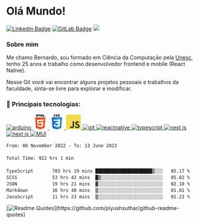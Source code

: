 # Olá Mundo!

[![Linkedin Badge](https://img.shields.io/badge/-LinkedIn-blue?style=for-the-badge&logo=Linkedin&logoColor=white&link=https://www.linkedin.com/in/bernardo-ssantos/)](https://www.linkedin.com/in/bernardo-ssantos/)
[![GitLab Badge](https://img.shields.io/badge/gitlab-%23181717.svg?style=for-the-badge&logo=gitlab&logoColor=white&link=https://gitlab.com/BernardoS/)](https://gitlab.com/BernardoS/)
![](https://komarev.com/ghpvc/?username=B-Schmitz&style=for-the-badge&label=Visitantes)
### Sobre mim
<p>Me chamo Bernardo, sou formado em Ciência da Computação pela <a href="https://www.linkedin.com/in/unesc/">Unesc</a>, tenho 25 anos e trabalho como desenvolvedor frontend e mobile (React Native).</p>

<p>Nesse Git você vai encontrar alguns projetos pessoais e trabalhos da faculdade, sinta-se livre para explorar e modificar.</p>  
 
### 🚀 Principais tecnologias:

<p align="left"> <a href="https://www.arduino.cc/" target="_blank"> <img src="https://cdn.worldvectorlogo.com/logos/arduino-1.svg" alt="arduino" width="40" height="40"/> </a> <a href="https://www.w3.org/html/" target="_blank"> <img src="https://raw.githubusercontent.com/devicons/devicon/master/icons/html5/html5-original-wordmark.svg" alt="html5" width="40" height="40"/> </a> <a href="https://www.w3schools.com/css/" target="_blank"> <img src="https://raw.githubusercontent.com/devicons/devicon/master/icons/css3/css3-original-wordmark.svg"    alt="css3" width="40" height="40"/> </a> <a href="https://developer.mozilla.org/en-US/docs/Web/JavaScript" target="_blank"> <img src="https://raw.githubusercontent.com/devicons/devicon/master/icons/javascript/javascript-original.svg" alt="javascript" width="40" height="40"/> </a> <a href="https://git-scm.com/" target="_blank"> <img src="https://www.vectorlogo.zone/logos/git-scm/git-scm-icon.svg" alt="git" width="40" height="40"/> </a><a href="https://reactnative.dev/" target="_blank"> <img src="https://svgur.com/i/fnx.svg" alt="reactnative" width="40" height="40"/> </a> <a href="https://www.typescriptlang.org/" target="_blank"> <img src="https://upload.wikimedia.org/wikipedia/commons/thumb/4/4c/Typescript_logo_2020.svg/512px-Typescript_logo_2020.svg.png?20210506173343" alt="typescript" width="40" height="40"/> </a> <a href="https://nextjs.org/" target="_blank"> <img src="https://upload.wikimedia.org/wikipedia/commons/thumb/8/8e/Nextjs-logo.svg/1280px-Nextjs-logo.svg.png" alt="next js" width="40" height="40"/> </a> <a href="https://tailwindcss.com/" target="_blank"> <img src="https://upload.wikimedia.org/wikipedia/commons/thumb/d/d5/Tailwind_CSS_Logo.svg/2048px-Tailwind_CSS_Logo.svg.png" alt="next js" width="40" height="40"/> </a> <a href="https://mui.com/pt" target="_blank"> <img src="https://v4.material-ui.com/static/logo.png" alt="MUI" width="40" height="40"/> </a>
</p>

<!--START_SECTION:waka-->

```txt
From: 08 November 2022 - To: 13 June 2023

Total Time: 922 hrs 1 min

TypeScript       785 hrs 19 mins █████████████████████▒░░░   85.17 %
SCSS             53 hrs 42 mins  █▒░░░░░░░░░░░░░░░░░░░░░░░   05.82 %
JSON             19 hrs 21 mins  ▓░░░░░░░░░░░░░░░░░░░░░░░░   02.10 %
Markdown         16 hrs 40 mins  ▒░░░░░░░░░░░░░░░░░░░░░░░░   01.81 %
JavaScript       11 hrs 23 mins  ▒░░░░░░░░░░░░░░░░░░░░░░░░   01.23 %
```

<!--END_SECTION:waka-->

[![Readme Quotes](https://quotes-github-readme.vercel.app/api?type=horizontal&theme=dark&author=Benjamin%20Disraeli&quote=A%20vida%20é%20curta%20demais%20para%20ser%20pequena.)](https://github.com/piyushsuthar/github-readme-quotes)

